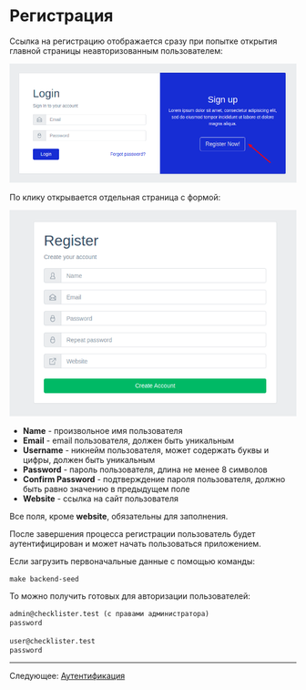 # Регистрация

Ссылка на регистрацию отображается сразу при попытке открытия главной страницы неавторизованным пользователем:

![](images/001.png)

По клику открывается отдельная страница с формой:

![](images/002.png)

* **Name** - произвольное имя пользователя
* **Email** - email пользователя, должен быть уникальным
* **Username** - никнейм пользователя, может содержать буквы и цифры, должен быть уникальным
* **Password** - пароль пользователя, длина не менее 8 символов
* **Confirm Password** - подтверждение пароля пользователя, должно быть равно значению в предыдущем поле
* **Website** - ссылка на сайт пользователя

Все поля, кроме **website**, обязательны для заполнения.

После завершения процесса регистрации пользователь будет аутентифицирован и может начать пользоваться приложением.

Если загрузить первоначальные данные с помощью команды:

```
make backend-seed
```

То можно получить готовых для авторизации пользователей:
```
admin@checklister.test (c правами администратора)
password

user@checklister.test
password
```

---

Следующее: [Аутентификация](../05-auth/README.md)
